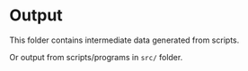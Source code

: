 # Output

This folder contains intermediate data generated from scripts.

Or output from scripts/programs in `src/` folder.
